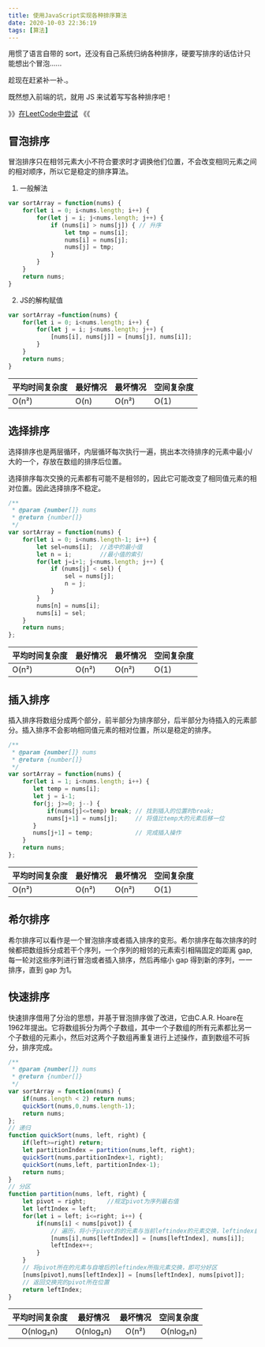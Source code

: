 ```yaml
---
title: 使用JavaScript实现各种排序算法
date: 2020-10-03 22:36:19
tags: [算法]
---
```


用惯了语言自带的 sort，还没有自己系统归纳各种排序，硬要写排序的话估计只能想出个冒泡......

趁现在赶紧补一补.。

既然想入前端的坑，就用  JS 来试着写写各种排序吧！

》》[在LeetCode中尝试](https://leetcode-cn.com/problems/sort-an-array/ ) 《《

## 冒泡排序

冒泡排序只在相邻元素大小不符合要求时才调换他们位置，不会改变相同元素之间的相对顺序，所以它是稳定的排序算法。

1. 一般解法

```javascript
var sortArray = function(nums) {
    for(let i = 0; i<nums.length; i++) {
		for(let j = i; j<nums.length; j++) {
            if (nums[i] > nums[j]) { // 升序
                let tmp = nums[i];
                nums[i] = nums[j];
                nums[j] = tmp;
            }
        }
    }
    return nums;
}
```

2. JS的解构赋值

```javascript
var sortArray =function(nums) {
	for(let i = 0; i<nums.length; i++) {
		for(let j = i; j<nums.length; j++) {
			[nums[i], nums[j]] = [nums[j], nums[i]];
		}
	}
	return nums;
}
```

| 平均时间复杂度 | 最好情况 | 最坏情况 | 空间复杂度 |
| -------------- | -------- | -------- | ---------- |
| O(n²)          | O(n)     | O(n²)    | O(1)       |



## 选择排序

选择排序也是两层循环，内层循环每次执行一遍，挑出本次待排序的元素中最小/大的一个，存放在数组的排序后位置。

选择排序每次交换的元素都有可能不是相邻的，因此它可能改变了相同值元素的相对位置。因此选择排序不稳定。


```javascript
/**
 * @param {number[]} nums
 * @return {number[]}
 */
var sortArray = function(nums) {
    for(let i = 0; i<nums.length-1; i++) {
        let sel=nums[i];  //选中的最小值
        let n = i;		  //最小值的索引
        for(let j=i+1; j<nums.length; j++) {
            if (nums[j] < sel) {
                sel = nums[j];
                n = j;
            }
        }
        nums[n] = nums[i];
        nums[i] = sel;
    }
    return nums;
};	
```
| 平均时间复杂度 | 最好情况 | 最坏情况 | 空间复杂度 |
| -------------- | -------- | -------- | ---------- |
| O(n²)          | O(n²)    | O(n²)    | O(1)       |



## 插入排序

插入排序将数组分成两个部分，前半部分为排序部分，后半部分为待插入的元素部分。插入排序不会影响相同值元素的相对位置，所以是稳定的排序。

```javascript
/**
 * @param {number[]} nums
 * @return {number[]}
 */
var sortArray = function(nums) {
    for(let i = 1; i<nums.length; i++) {
       let temp = nums[i];
       let j = i-1;
       for(j; j>=0; j--) {
           if(nums[j]<=temp) break; // 找到插入的位置时break;
           nums[j+1] = nums[j];		// 将值比temp大的元素后移一位
       }
       nums[j+1] = temp;			// 完成插入操作
    }
    return nums;
};
```

| 平均时间复杂度 | 最好情况 | 最坏情况 | 空间复杂度 |
| -------------- | -------- | -------- | ---------- |
| O(n²)          | O(n²)    | O(n²)    | O(1)       |



## 希尔排序

希尔排序可以看作是一个冒泡排序或者插入排序的变形。希尔排序在每次排序的时候都把数组拆分成若干个序列，一个序列的相邻的元素索引相隔固定的距离 gap, 每一轮对这些序列进行冒泡或者插入排序，然后再缩小 gap 得到新的序列，一一排序，直到 gap 为1。



## 快速排序

快速排序借用了分治的思想，并基于冒泡排序做了改进，它由C.A.R. Hoare在1962年提出。它将数组拆分为两个子数组，其中一个子数组的所有元素都比另一个子数组的元素小，然后对这两个子数组再重复进行上述操作，直到数组不可拆分，排序完成。

```javascript
/**
 * @param {number[]} nums
 * @return {number[]}
 */
var sortArray = function(nums) {
    if(nums.length < 2) return nums;
    quickSort(nums,0,nums.length-1);
    return nums;
};
// 递归
function quickSort(nums, left, right) {
    if(left>=right) return;
    let partitionIndex = partition(nums,left, right);
    quickSort(nums,partitionIndex+1, right);
    quickSort(nums,left, partitionIndex-1);
    return nums;
}
// 分区
function partition(nums, left, right) {	
    let pivot = right; 		//规定pivot为序列最右值
    let leftIndex = left;	
    for(let i = left; i<=right; i++) {
        if(nums[i] < nums[pivot]) {
            // 遍历，将小于pivot的的元素与当前leftindex的元素交换，leftindex自增
            [nums[i],nums[leftIndex]] = [nums[leftIndex], nums[i]];
            leftIndex++;
        }
    }
    // 将pivot所在的元素与自增后的leftindex所指元素交换，即可分好区
    [nums[pivot],nums[leftIndex]] = [nums[leftIndex], nums[pivot]];
    // 返回交换完的pivot所在位置
    return leftIndex;
}
```



| 平均时间复杂度 | 最好情况  | 最坏情况 | 空间复杂度 |
| :------------: | :-------: | :------: | :--------: |
|   O(nlog₂n)    | O(nlog₂n) |  O(n²)   | O(nlog₂n)  |